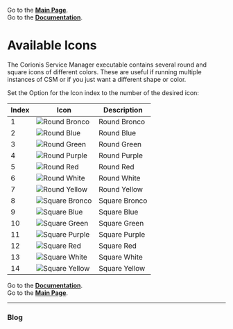 Go to the [**Main Page**](index).<br/>
Go to the [**Documentation**](help).

# Available Icons
The Corionis Service Manager executable contains several round and square icons of
different colors. These are useful if running multiple instances of CSM or if you
just want a different shape or color.

Set the Option for the Icon index to the number of the desired icon:

Index | Icon | Description
----- | ---------- | ------------------------
1 | ![Round Bronco](res\manager-round-bronco.jpg "Round Bronco") | Round Bronco
2 | ![Round Blue](res\manager-round-blue.jpg "Round Blue") | Round Blue
3 | ![Round Green](res\manager-round-green.jpg "Round Green") | Round Green
4 | ![Round Purple](res\manager-round-purple.jpg "Round Purple") | Round Purple
5 | ![Round Red](res\manager-round-red.jpg "Round Red") | Round Red
6 | ![Round White](res\manager-round-white.jpg "Round White") | Round White
7 | ![Round Yellow](res\manager-round-yellow.jpg "Round Yellow") | Round Yellow
8 | ![Square Bronco](res\manager-square-bronco.jpg "Square Bronco") | Square Bronco
9 | ![Square Blue](res\manager-square-blue.jpg "Square Blue") | Square Blue
10 | ![Square Green](res\manager-square-green.jpg "Square Green") | Square Green
11 | ![Square Purple](res\manager-square-purple.jpg "Square Purple") | Square Purple
12 | ![Square Red](res\manager-square-red.jpg "Square Red") | Square Red
13 | ![Square White](res\manager-square-white.jpg "Square White") | Square White
14 | ![Square Yellow](res\manager-square-yellow.jpg "Square Yellow") | Square Yellow

Go to the [**Documentation**](help).<br/>
Go to the [**Main Page**](index).

---

### Blog
